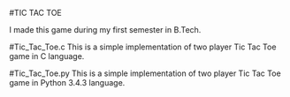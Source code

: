 #TIC TAC TOE

I made this game during my first semester in B.Tech.

#Tic_Tac_Toe.c
This is a simple implementation of two player Tic Tac Toe game in C language.

#Tic_Tac_Toe.py
This is a simple implementation of two player Tic Tac Toe game in Python 3.4.3 language.

